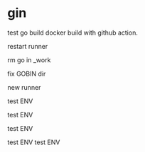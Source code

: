 # gin


test  go build docker build with  github action.

restart runner



rm go in _work

fix GOBIN dir


new runner 


test ENV


test ENV

test ENV

test ENV
test ENV
